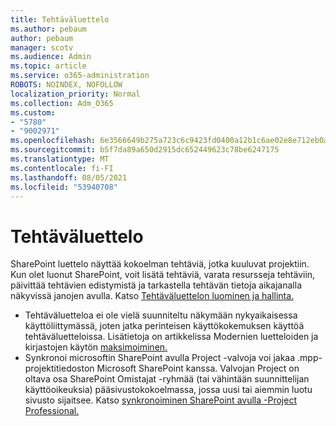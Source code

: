 ```yaml
---
title: Tehtäväluettelo
ms.author: pebaum
author: pebaum
manager: scotv
ms.audience: Admin
ms.topic: article
ms.service: o365-administration
ROBOTS: NOINDEX, NOFOLLOW
localization_priority: Normal
ms.collection: Adm_O365
ms.custom:
- "5780"
- "9002971"
ms.openlocfilehash: 6e3566649b275a723c6c9423fd0400a12b1c6ae02e8e712eb0acc611720c72d9
ms.sourcegitcommit: b5f7da89a650d2915dc652449623c78be6247175
ms.translationtype: MT
ms.contentlocale: fi-FI
ms.lasthandoff: 08/05/2021
ms.locfileid: "53940708"
---
```

# <a name="task-list"></a>Tehtäväluettelo

SharePoint luettelo näyttää kokoelman tehtäviä, jotka kuuluvat projektiin. Kun olet luonut SharePoint, voit lisätä tehtäviä, varata resursseja tehtäviin, päivittää tehtävien edistymistä ja tarkastella tehtävän tietoja aikajanalla näkyvissä janojen avulla. Katso [Tehtäväluettelon luominen ja hallinta.](https://support.microsoft.com/office/466ad207-46fd-4c77-9af1-41bc23cec21a)  

-   Tehtäväluetteloa ei ole vielä suunniteltu näkymään nykyaikaisessa käyttöliittymässä, joten jatka perinteisen käyttökokemuksen käyttöä tehtäväluetteloissa. Lisätietoja on artikkelissa Modernien luetteloiden ja kirjastojen käytön [maksimoiminen.](https://docs.microsoft.com/sharepoint/dev/transform/modernize-userinterface-lists-and-libraries)
-   Synkronoi microsoftin SharePoint avulla Project -valvoja voi jakaa .mpp-projektitiedoston Microsoft SharePoint kanssa. Valvojan Project on oltava osa SharePoint Omistajat -ryhmää (tai vähintään suunnittelijan käyttöoikeuksia) pääsivustokokoelmassa, jossa uusi tai aiemmin luotu sivusto sijaitsee. Katso [synkronoiminen SharePoint avulla -Project Professional.](https://docs.microsoft.com/office/troubleshoot/project/sync-with-tasks-from-project)